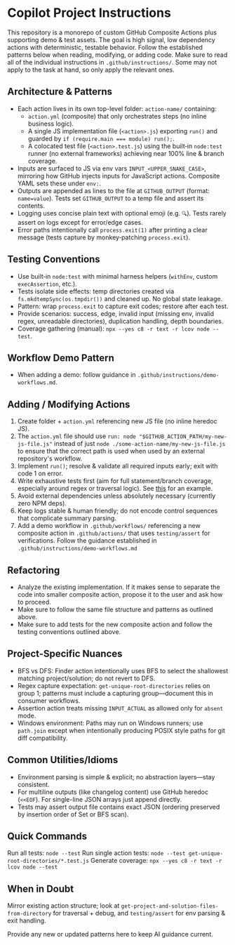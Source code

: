 # Copilot Project Instructions

This repository is a monorepo of custom GitHub Composite Actions plus supporting demo & test assets. The goal is high signal, low dependency actions with deterministic, testable behavior. Follow the established patterns below when reading, modifying, or adding code. Make sure to read all of the individual instructions in `.github/instructions/`.  Some may not apply to the task at hand, so only apply the relevant ones.

## Architecture & Patterns
- Each action lives in its own top-level folder: `action-name/` containing:
  - `action.yml` (composite) that only orchestrates steps (no inline business logic).
  - A single JS implementation file (`<action>.js`) exporting `run()` and guarded by `if (require.main === module) run();`.
  - A colocated test file (`<action>.test.js`) using the built‑in `node:test` runner (no external frameworks) achieving near 100% line & branch coverage.
- Inputs are surfaced to JS via env vars `INPUT_<UPPER_SNAKE_CASE>`, mirroring how GitHub injects inputs for JavaScript actions. Composite YAML sets these under `env:`.
- Outputs are appended as lines to the file at `GITHUB_OUTPUT` (format: `name=value`). Tests set `GITHUB_OUTPUT` to a temp file and assert its contents.
- Logging uses concise plain text with optional emoji (e.g. `🔍`). Tests rarely assert on logs except for error/edge cases.
- Error paths intentionally call `process.exit(1)` after printing a clear message (tests capture by monkey‑patching `process.exit`).

## Testing Conventions
- Use built‑in `node:test` with minimal harness helpers (`withEnv`, custom `execAssertion`, etc.).
- Tests isolate side effects: temp directories created via `fs.mkdtempSync(os.tmpdir())` and cleaned up. No global state leakage.
- Pattern: wrap `process.exit` to capture exit codes; restore after each test.
- Provide scenarios: success, edge, invalid input (missing env, invalid regex, unreadable directories), duplication handling, depth boundaries.
- Coverage gathering (manual): `npx --yes c8 -r text -r lcov node --test`.

## Workflow Demo Pattern
- When adding a demo: follow guidance in `.github/instructions/demo-workflows.md`.

## Adding / Modifying Actions
1. Create folder + `action.yml` referencing new JS file (no inline heredoc JS).
2. The `action.yml` file should use `run: node "$GITHUB_ACTION_PATH/my-new-js-file.js"` instead of just `node ./some-action-name/my-new-js-file.js` to ensure that the correct path is used when used by an external repository's workflow.
3. Implement `run()`; resolve & validate all required inputs early; exit with code 1 on error.
4. Write exhaustive tests first (aim for full statement/branch coverage, especially around regex or traversal logic).  See [this](../get-unique-root-directories/unique-root-directories.test.js) for an example.
5. Avoid external dependencies unless absolutely necessary (currently zero NPM deps).
6. Keep logs stable & human friendly; do not encode control sequences that complicate summary parsing.
7. Add a demo workflow in `.github/workflows/` referencing a new composite action in `.github/actions/` that uses `testing/assert` for verifications. Follow the guidance established in `.github/instructions/demo-workflows.md`

## Refactoring
- Analyze the existing implementation.  If it makes sense to separate the code into smaller composite action, propose it to the user and ask how to proceed.
- Make sure to follow the same file structure and patterns as outlined above.
- Make sure to add tests for the new composite action and follow the testing conventions outlined above.

## Project-Specific Nuances
- BFS vs DFS: Finder action intentionally uses BFS to select the shallowest matching project/solution; do not revert to DFS.
- Regex capture expectation: `get-unique-root-directories` relies on group 1; patterns must include a capturing group—document this in consumer workflows.
- Assertion action treats missing `INPUT_ACTUAL` as allowed only for `absent` mode.
- Windows environment: Paths may run on Windows runners; use `path.join` except when intentionally producing POSIX style paths for git diff compatibility.

## Common Utilities/Idioms
- Environment parsing is simple & explicit; no abstraction layers—stay consistent.
- For multiline outputs (like changelog content) use GitHub heredoc (`<<EOF`). For single-line JSON arrays just append directly.
- Tests may assert output file contains exact JSON (ordering preserved by insertion order of Set or BFS scan).

## Quick Commands
Run all tests: `node --test`
Run single action tests: `node --test get-unique-root-directories/*.test.js`
Generate coverage: `npx --yes c8 -r text -r lcov node --test`

## When in Doubt
Mirror existing action structure; look at `get-project-and-solution-files-from-directory` for traversal + debug, and `testing/assert` for env parsing & exit handling.

Provide any new or updated patterns here to keep AI guidance current.
